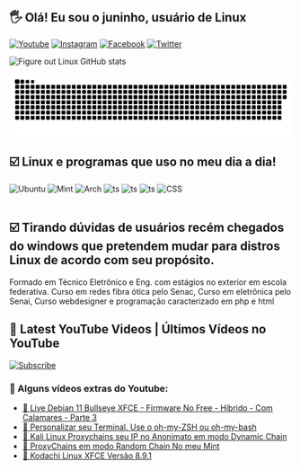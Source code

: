 
## 🖐️ Olá! Eu sou o juninho, usuário de Linux 

[![Youtube](https://img.shields.io/badge/YouTube-FF0000?style=for-the-badge&logo=youtube&logoColor=white)](https://www.youtube.com/c/FigureoutLinuxOJuninhodoLinux)
[![Instagram](https://img.shields.io/badge/Instagram-E4405F?style=for-the-badge&logo=instagram&logoColor=white)](https://www.instagram.com/figure.out.linux/?hl=pt-br)
[![Facebook](https://img.shields.io/badge/Facebook-1877F2?style=for-the-badge&logo=facebook&logoColor=white)](https://www.facebook.com/figureoutlinux/)
[![Twitter](https://img.shields.io/badge/Twitter-1DA1F2?style=for-the-badge&logo=twitter&logoColor=white)](https://twitter.com/figureoutlinux)


![Figure out Linux GitHub stats](https://github-readme-stats.vercel.app/api?username=figureoutlinux&show_icons=true&theme=dark&count_private=true)

 ![Snake animation](https://github.com/figureoutlinux/figureoutlinux/blob/output/github-contribution-grid-snake.svg)
 
<div>

  
## ☑️ Linux e programas que uso no meu dia a dia!

<div style="display: inline_block">
  <img align="center" alt="Ubuntu" height="30" width="80" src="https://img.shields.io/badge/Ubuntu-E95420?style=for-the-badge&logo=ubuntu&logoColor=white" />
  <img align="center" alt="Mint" height="30" width="80" src="https://img.shields.io/badge/Linux_Mint-87CF3E?style=for-the-badge&logo=linux-mint&logoColor=white" />
  <img align="center" alt="Arch" height="30" width="80" src="https://img.shields.io/badge/Arch_Linux-1793D1?style=for-the-badge&logo=arch-linux&logoColor=white" />
  <img align="center" alt="ts" height="30" width="80" src="https://img.shields.io/badge/TypeScript-007ACC?style=for-the-badge&logo=typescript&logoColor=white" />
  <img align="center" alt="ts" height="30" width="80" src="https://img.shields.io/badge/HTML5-E34F26?style=for-the-badge&logo=html5&logoColor=white" />
  <img align="center" alt="ts" height="30" width="80" src="https://img.shields.io/badge/PHP-777BB4?style=for-the-badge&logo=php&logoColor=white" />
  <img align="center" alt="CSS" height="30" width="80" src="https://img.shields.io/badge/CSS-239120?&style=for-the-badge&logo=css3&logoColor=white">
</div><br/>

 ## ☑️ Tirando dúvidas de usuários recém chegados do windows que pretendem mudar para distros Linux de acordo com seu propósito.
Formado em Técnico Eletrônico e Eng. com estágios no exterior em escola federativa. Curso em redes fibra ótica pelo Senac, Curso em eletrônica pelo Senai, Curso webdesigner e programação caracterizado em php e html
 
 ## 🎥 Latest YouTube Videos | Últimos Vídeos no YouTube 
<a href="https://www.youtube.com/channel/UC_XRbJwaHSMLUZWFGndlGTQ?sub_confirmation=1"><img title="Subscribe" src="https://img.shields.io/badge/Figure out Linux-%E2%96%B6%20Subscribe!-red" /></a>
  
<!-- YOUTUBE:START -->
<!-- YOUTUBE:END -->

### 🎥 Alguns vídeos extras do Youtube:
- [🔵 Live Debian 11 Bullseye XFCE - Firmware No Free - Híbrido - Com Calamares - Parte 3](https://www.youtube.com/watch?v=BzIn-8l36nU&t=3703s)<br/>
- [🔵 Personalizar seu Terminal. Use o oh-my-ZSH ou oh-my-bash](https://www.youtube.com/watch?v=gShUs0i96OU)<br/>
- [🔵 Kali Linux Proxychains seu IP no Anonimato em modo Dynamic Chain](https://www.youtube.com/watch?v=iTIPxQaIyNI)<br/>
- [🔵 ProxyChains em modo Random Chain No meu Mint](https://www.youtube.com/watch?v=Tmh1ycpxLJE&t=360s)<br/>
- [🔵 Kodachi Linux XFCE Versão 8.9.1](https://www.youtube.com/watch?v=9QHT7JYAHvU)<br/>

